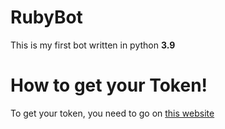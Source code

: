 # RubyBot
This is my first bot written in python **3.9**
# How to get your Token!
To get your token, you need to go on [this website](https://discord.com/developers/applications)